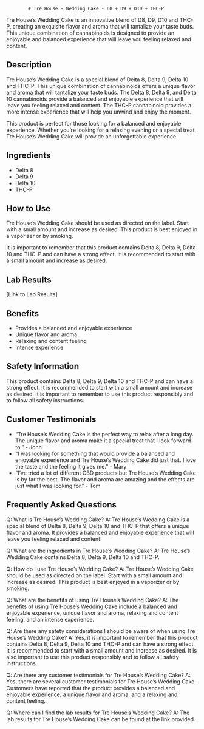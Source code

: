
            # Tre House - Wedding Cake - D8 + D9 + D10 + THC-P
Tre House’s Wedding Cake is an innovative blend of D8, D9, D10 and THC-P, creating an exquisite flavor and aroma that will tantalize your taste buds. This unique combination of cannabinoids is designed to provide an enjoyable and balanced experience that will leave you feeling relaxed and content.

## Description
Tre House’s Wedding Cake is a special blend of Delta 8, Delta 9, Delta 10 and THC-P. This unique combination of cannabinoids offers a unique flavor and aroma that will tantalize your taste buds. The Delta 8, Delta 9, and Delta 10 cannabinoids provide a balanced and enjoyable experience that will leave you feeling relaxed and content. The THC-P cannabinoid provides a more intense experience that will help you unwind and enjoy the moment.

This product is perfect for those looking for a balanced and enjoyable experience. Whether you’re looking for a relaxing evening or a special treat, Tre House’s Wedding Cake will provide an unforgettable experience.

## Ingredients
- Delta 8
- Delta 9
- Delta 10
- THC-P

## How to Use
Tre House’s Wedding Cake should be used as directed on the label. Start with a small amount and increase as desired. This product is best enjoyed in a vaporizer or by smoking.

It is important to remember that this product contains Delta 8, Delta 9, Delta 10 and THC-P and can have a strong effect. It is recommended to start with a small amount and increase as desired.

## Lab Results
[Link to Lab Results]

## Benefits
- Provides a balanced and enjoyable experience
- Unique flavor and aroma
- Relaxing and content feeling
- Intense experience

## Safety Information
This product contains Delta 8, Delta 9, Delta 10 and THC-P and can have a strong effect. It is recommended to start with a small amount and increase as desired. It is important to remember to use this product responsibly and to follow all safety instructions.

## Customer Testimonials
- “Tre House’s Wedding Cake is the perfect way to relax after a long day. The unique flavor and aroma make it a special treat that I look forward to.” - John
- “I was looking for something that would provide a balanced and enjoyable experience and Tre House’s Wedding Cake did just that. I love the taste and the feeling it gives me.” - Mary
- “I’ve tried a lot of different CBD products but Tre House’s Wedding Cake is by far the best. The flavor and aroma are amazing and the effects are just what I was looking for.” - Tom

## Frequently Asked Questions

Q: What is Tre House’s Wedding Cake?
A: Tre House’s Wedding Cake is a special blend of Delta 8, Delta 9, Delta 10 and THC-P that offers a unique flavor and aroma. It provides a balanced and enjoyable experience that will leave you feeling relaxed and content.

Q: What are the ingredients in Tre House’s Wedding Cake?
A: Tre House’s Wedding Cake contains Delta 8, Delta 9, Delta 10 and THC-P.

Q: How do I use Tre House’s Wedding Cake?
A: Tre House’s Wedding Cake should be used as directed on the label. Start with a small amount and increase as desired. This product is best enjoyed in a vaporizer or by smoking.

Q: What are the benefits of using Tre House’s Wedding Cake?
A: The benefits of using Tre House’s Wedding Cake include a balanced and enjoyable experience, unique flavor and aroma, relaxing and content feeling, and an intense experience.

Q: Are there any safety considerations I should be aware of when using Tre House’s Wedding Cake?
A: Yes, it is important to remember that this product contains Delta 8, Delta 9, Delta 10 and THC-P and can have a strong effect. It is recommended to start with a small amount and increase as desired. It is also important to use this product responsibly and to follow all safety instructions.

Q: Are there any customer testimonials for Tre House’s Wedding Cake?
A: Yes, there are several customer testimonials for Tre House’s Wedding Cake. Customers have reported that the product provides a balanced and enjoyable experience, a unique flavor and aroma, and a relaxing and content feeling.

Q: Where can I find the lab results for Tre House’s Wedding Cake?
A: The lab results for Tre House’s Wedding Cake can be found at the link provided.